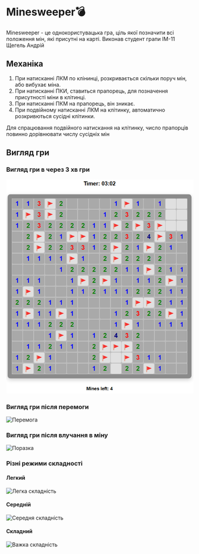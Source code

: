 # Minesweeper💣

Minesweeper - це однокористувацька гра, ціль якої позначити всі положення мін, які присутні на карті.
Виконав студент грапи ІМ-11 Щегель Андрій
## Механіка

1. При натисканні ЛКМ по клінинці, розкривається скільки поруч мін, або вибухає міна.
2. При натисканні ПКИ, ставиться прапорець, для позначення присутності міни в клітинці.
3. При натисканні ПКМ на прапорець, він зникає.
4. При подвійному натисканні ЛКМ на клітинку, автоматично розкривються сусідні клітинки.

Для спрацювання подвійного натискання на клітинку, число прапорців повинно дорівнювати числу сусідніх мін

## Вигляд гри

### Вигляд гри в через 3 хв гри
![3 хвилини гри](images/impossible.png)

### Вигляд гри після перемоги
![Перемога](images/win.png)

### Вигляд гри після влучання в міну
![Поразка](images/lose.png)

### Різні режими складності

#### Легкий
![Легка складність](images/lose.png)

#### Середній
![Середня складність](images/lose.png)

#### Складний
![Важка складність](images/lose.png)